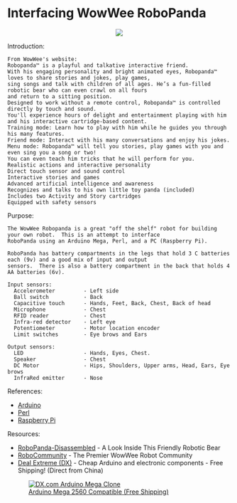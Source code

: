 Interfacing WowWee RoboPanda
=========

<div style="text-align:center;">
    <a href="http://www.wowwee.com/en/products/toys/robots/robotics/robocreatures/robopanda">
    	<img src="http://www5.pcmag.com/media/images/164326-wowwee-robotics-robopanda-standing-arms-out.jpg" />
    </a>
</div>

Introduction: 

    From WowWee's website:
    Robopanda™ is a playful and talkative interactive friend. 
    With his engaging personality and bright animated eyes, Robopanda™ loves to share stories and jokes, play games, 
    sing songs and talk with children of all ages. He’s a fun-filled robotic bear who can even crawl on all fours 
    and return to a sitting position.
    Designed to work without a remote control, Robopanda™ is controlled directly by touch and sound. 
    You'll experience hours of delight and entertainment playing with him and his interactive cartridge-based content.
    Training mode: Learn how to play with him while he guides you through his many features.
    Friend mode: Interact with his many conversations and enjoy his jokes.
    Menu mode: Robopanda™ will tell you stories, play games with you and even sing you a song or two! 
    You can even teach him tricks that he will perform for you.
    Realistic actions and interactive personality
    Direct touch sensor and sound control
    Interactive stories and games
    Advanced artificial intelligence and awareness
    Recognizes and talks to his own little toy panda (included)
    Includes two Activity and Story cartridges
    Equipped with safety sensors

Purpose:

    The WowWee Robopanda is a great "off the shelf" robot for building your own robot.  This is an attempt to interface
    RoboPanda using an Arduino Mega, Perl, and a PC (Raspberry Pi).
    
    RoboPanda has battery compartments in the legs that hold 3 C batteries each (9v) and a good mix of input and output
    sensors.  There is also a battery compartment in the back that holds 4 AA batteries (6v).
    
    Input sensors:
      Accelerometer         - Left side
      Ball switch           - Back
      Capacitive touch      - Hands, Feet, Back, Chest, Back of head
      Microphone            - Chest
      RFID reader           - Chest
      Infra-red detector    - Left eye
      Potentiometer         - Motor location encoder
      Limit switches        - Eye brows and Ears
    
    Output sensors:
      LED                   - Hands, Eyes, Chest.  
      Speaker               - Chest
      DC Motor              - Hips, Shoulders, Upper arms, Head, Ears, Eye brows
      InfraRed emitter      - Nose

      
References:
<ul>
  <li>
    <a href="http://arduino.cc">Arduino</a>
  </li>
  <li>    
    <a href="http://www.perl.org/">Perl</a>
  </li>
  <li>    
    <a href="http://www.raspberrypi.org/">Raspberry Pi</a>
  </li>
</ul>

Resources:
<ul>
  <li>
    <a href="http://www.robocommunity.com/article/12977/RoboPanda-Disassembled---A-Look-Inside-This-Friendly-Robotic-Bear/?textpage=11">RoboPanda-Disassembled</a> - A Look Inside This Friendly Robotic Bear
  </li>
  <li>
    <a href="http://www.robocommunity.com/">RoboCommunity</a> - The Premier WowWee Robot Community
  </li>
  <li>
    <a href="http://dx.com/c/electrical-tools-499/arduino-scm-supplies-436?Utm_rid=24251910&Utm_source=affiliate">Deal Extreme (DX)</a> - Cheap Arduino and electronic components - Free Shipping! (Direct from China)
  </li>
<ul>

<a href="http://dx.com/p/184830?Utm_rid=24251910&Utm_source=affiliate">
  <img src="http://img.dxcdn.com/productimages/sku_184830_1_small.jpg" alt="DX.com Arduino Mega Clone" />
  <br />
  Arduino Mega 2560 Compatible (Free Shipping)
</a>